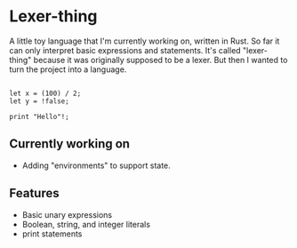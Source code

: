# Lexer-thing

A little toy language that I'm currently working on, written in Rust. So far it can only interpret basic expressions and statements. It's called "lexer-thing" because it was originally supposed to be a lexer. But then I wanted to turn the project into a language.
```

let x = (100) / 2;
let y = !false;

print "Hello"!;
```

## Currently working on
- Adding "environments" to support state.

## Features
- Basic unary expressions
- Boolean, string, and integer literals
- print statements